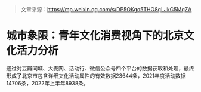 > 文章来源：https://mp.weixin.qq.com/s/DP5OKgo5THO8qLJkG5MqZA

# 城市象限：青年文化消费视角下的北京文化活力分析

通过对豆瓣同城、大麦网、活动行、微信公众号四个平台的数据获取和处理，最终形成了北京市包含详细文化活动属性的有效数据23644条，2021年度活动数据14706条，2022年上半年8938条。

 